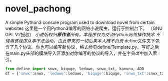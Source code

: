 # novel_pachong
A simple Python3 console program used to download novel from certain websites
这里是一个用Python3编写的网络小说爬虫，运行于控制台下。
（GNU GPL V2授权）
*小说版权归**原作者**所有，本程序仅为交流Python网络操作技术*
*不得用该程序从事不法活动，由此带来的一切后果本人概不负责*
define文件夹下包含了几个协议。你也可以编写新协议，格式参见define/Template.py。写好之后在main.py头部的模块导入区添加对你编写的协议的导入，并在字典df中加入索引。
```Python
from define import snwx, biquge, leduwo, snwx_txt, kanunu, ADD
df = {'snwx':snwx, 'leduwo':leduwo, 'biquge':biquge, 'snwx_txt':snwx_txt, 'kanunu':kanunu, 'ADD':ADD}
```
